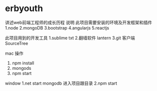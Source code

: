 # erbyouth
讲述web前端工程师的成长历程
说明
  此项目需要安装的环境及开发框架和插件
  1.node
  2.mongoDB
  3.bootstrap
  4.angularjs
  5.reactjs

  此项目用到的开发工具
  1.sublime txt
  2.翻墙软件 lantern
  3.git 客户端 SourceTree


  mac 操作
  1. npm install
  2. mongods
  2. npm start


  window 
  1.net start mongodb
  进入项目跟目录
  2.npm start